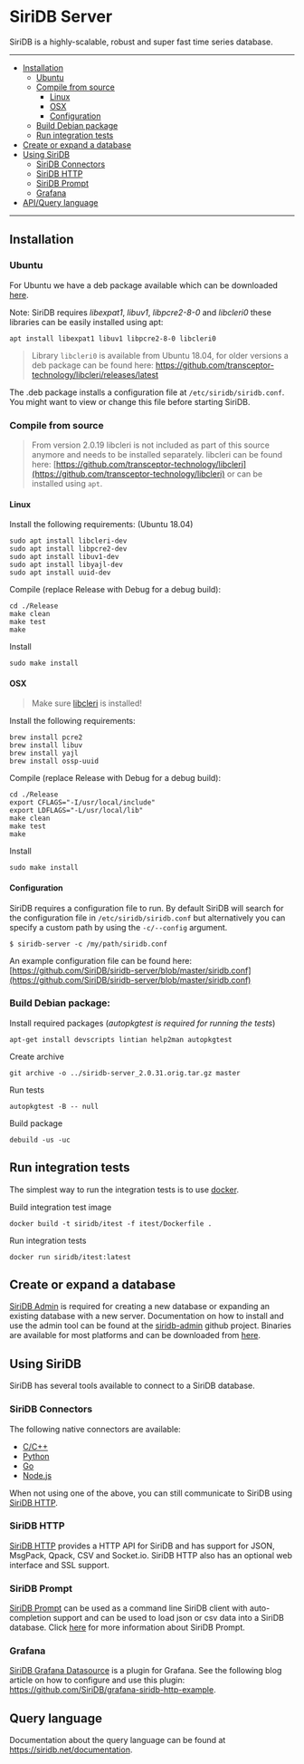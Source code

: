 SiriDB Server
=============
SiriDB is a highly-scalable, robust and super fast time series database.

---------------------------------------
  * [Installation](#installation)
    * [Ubuntu](#ubuntu)
    * [Compile from source](#compile-from-source)
      * [Linux](#linux)
      * [OSX](#osx)
      * [Configuration](#configuration)
    * [Build Debian package](#build-debian-package)
    * [Run integration tests](#run-integration-tests)
  * [Create or expand a database](#create-or-expand-a-database)
  * [Using SiriDB](#using-siridb)
    * [SiriDB Connectors](#siridb-connectors)
    * [SiriDB HTTP](#siridb-http)
    * [SiriDB Prompt](#siridb-prompt)
    * [Grafana](#grafana)
  * [API/Query language](#query-language)

---------------------------------------

## Installation
### Ubuntu
For Ubuntu we have a deb package available which can be downloaded [here](https://github.com/SiriDB/siridb-server/releases/latest).

Note: SiriDB requires *libexpat1*, *libuv1*, *libpcre2-8-0* and *libcleri0* these libraries can be easily installed using apt:
```
apt install libexpat1 libuv1 libpcre2-8-0 libcleri0
```

>Library `libcleri0` is available from Ubuntu 18.04, for older versions a deb package can be found here:
>https://github.com/transceptor-technology/libcleri/releases/latest

The .deb package installs a configuration file at `/etc/siridb/siridb.conf`. You might want to view or change this file before starting SiriDB.

### Compile from source
>From version 2.0.19 libcleri is not included as part of this source anymore
>and needs to be installed separately. libcleri can be found here:
>[https://github.com/transceptor-technology/libcleri](https://github.com/transceptor-technology/libcleri)
>or can be installed using `apt`.

#### Linux
Install the following requirements: (Ubuntu 18.04)
```
sudo apt install libcleri-dev
sudo apt install libpcre2-dev
sudo apt install libuv1-dev
sudo apt install libyajl-dev
sudo apt install uuid-dev
```

Compile (replace Release with Debug for a debug build):
```
cd ./Release
make clean
make test
make
```

Install
```
sudo make install
```

#### OSX
>Make sure [libcleri](https://github.com/transceptor-technology/libcleri) is installed!

Install the following requirements:
```
brew install pcre2
brew install libuv
brew install yajl
brew install ossp-uuid
```
Compile (replace Release with Debug for a debug build):
```
cd ./Release
export CFLAGS="-I/usr/local/include"
export LDFLAGS="-L/usr/local/lib"
make clean
make test
make
```

Install
```
sudo make install
```

#### Configuration
SiriDB requires a configuration file to run. By default SiriDB will search for the configuration file in `/etc/siridb/siridb.conf` but alternatively you can specify a custom path by using the `-c/--config` argument.

```
$ siridb-server -c /my/path/siridb.conf
```
An example configuration file can be found here:
[https://github.com/SiriDB/siridb-server/blob/master/siridb.conf](https://github.com/SiriDB/siridb-server/blob/master/siridb.conf)

### Build Debian package:

Install required packages (*autopkgtest is required for running the tests*)
```
apt-get install devscripts lintian help2man autopkgtest
```

Create archive
```
git archive -o ../siridb-server_2.0.31.orig.tar.gz master
```

Run tests
```
autopkgtest -B -- null
```

Build package
```
debuild -us -uc
```

## Run integration tests
The simplest way to run the integration tests is to use [docker](https://docs.docker.com/install/).

Build integration test image
```
docker build -t siridb/itest -f itest/Dockerfile .
```

Run integration tests
```
docker run siridb/itest:latest
```

## Create or expand a database
[SiriDB Admin](https://github.com/SiriDB/siridb-admin) is required for creating a new database or expanding an existing database with a new server. Documentation on how to install and use the admin tool can be found at the [siridb-admin](https://github.com/SiriDB/siridb-admin#readme) github project. Binaries are available for most platforms and can be downloaded from [here](https://github.com/SiriDB/siridb-admin/releases/latest).

## Using SiriDB
SiriDB has several tools available to connect to a SiriDB database.

### SiriDB Connectors
The following native connectors are available:
 - [C/C++](https://github.com/SiriDB/libsiridb#readme)
 - [Python](https://github.com/SiriDB/siridb-connector#readme)
 - [Go](https://github.com/SiriDB/go-siridb-connector#readme)
 - [Node.js](https://github.com/SiriDB/siridb-nodejs-addon#readme)

When not using one of the above, you can still communicate to SiriDB using [SiriDB HTTP](#siridb-http).

### SiriDB HTTP
[SiriDB HTTP](https://github.com/SiriDB/siridb-http#readme) provides a HTTP API for SiriDB and has support for JSON, MsgPack, Qpack, CSV and Socket.io. SiriDB HTTP also has an optional web interface and SSL support.

### SiriDB Prompt
[SiriDB Prompt](https://github.com/SiriDB/siridb-prompt#readme) can be used as a command line SiriDB client with auto-completion support and can be used to load json or csv data into a SiriDB database. Click [here](https://github.com/SiriDB/siridb-prompt/blob/master/README.md) for more information about SiriDB Prompt.

### Grafana
[SiriDB Grafana Datasource](https://github.com/SiriDB/grafana-siridb-http-datasource#readme) is a plugin for Grafana. See the following blog article on how to configure and use this plugin: https://github.com/SiriDB/grafana-siridb-http-example.

## Query language
Documentation about the query language can be found at https://siridb.net/documentation.
